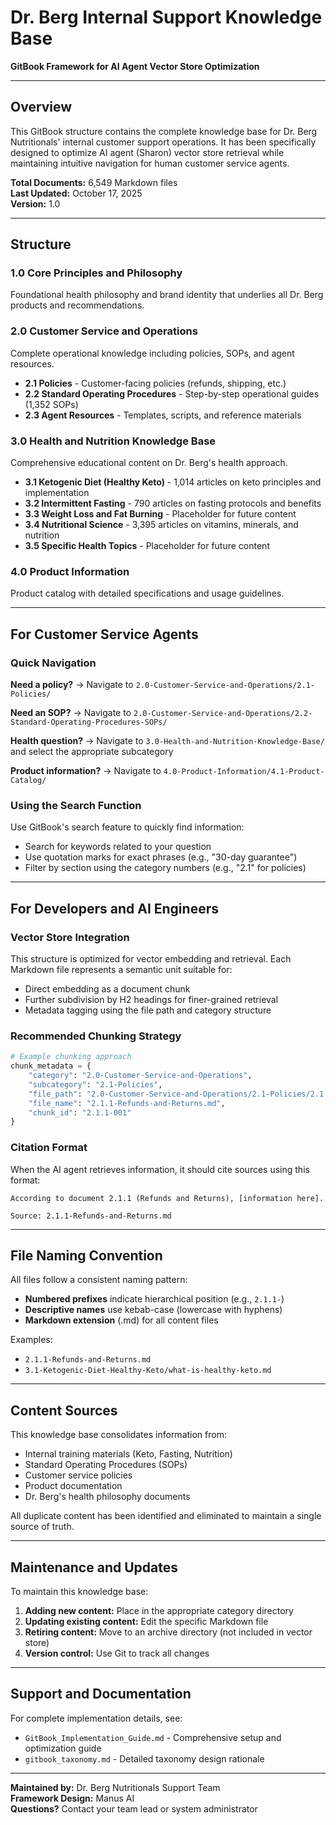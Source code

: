 # Dr. Berg Internal Support Knowledge Base

**GitBook Framework for AI Agent Vector Store Optimization**

---

## Overview

This GitBook structure contains the complete knowledge base for Dr. Berg Nutritionals' internal customer support operations. It has been specifically designed to optimize AI agent (Sharon) vector store retrieval while maintaining intuitive navigation for human customer service agents.

**Total Documents:** 6,549 Markdown files  
**Last Updated:** October 17, 2025  
**Version:** 1.0

---

## Structure

### 1.0 Core Principles and Philosophy
Foundational health philosophy and brand identity that underlies all Dr. Berg products and recommendations.

### 2.0 Customer Service and Operations
Complete operational knowledge including policies, SOPs, and agent resources.
- **2.1 Policies** - Customer-facing policies (refunds, shipping, etc.)
- **2.2 Standard Operating Procedures** - Step-by-step operational guides (1,352 SOPs)
- **2.3 Agent Resources** - Templates, scripts, and reference materials

### 3.0 Health and Nutrition Knowledge Base
Comprehensive educational content on Dr. Berg's health approach.
- **3.1 Ketogenic Diet (Healthy Keto)** - 1,014 articles on keto principles and implementation
- **3.2 Intermittent Fasting** - 790 articles on fasting protocols and benefits
- **3.3 Weight Loss and Fat Burning** - Placeholder for future content
- **3.4 Nutritional Science** - 3,395 articles on vitamins, minerals, and nutrition
- **3.5 Specific Health Topics** - Placeholder for future content

### 4.0 Product Information
Product catalog with detailed specifications and usage guidelines.



---

## For Customer Service Agents

### Quick Navigation

**Need a policy?** → Navigate to `2.0-Customer-Service-and-Operations/2.1-Policies/`

**Need an SOP?** → Navigate to `2.0-Customer-Service-and-Operations/2.2-Standard-Operating-Procedures-SOPs/`

**Health question?** → Navigate to `3.0-Health-and-Nutrition-Knowledge-Base/` and select the appropriate subcategory

**Product information?** → Navigate to `4.0-Product-Information/4.1-Product-Catalog/`

### Using the Search Function

Use GitBook's search feature to quickly find information:
- Search for keywords related to your question
- Use quotation marks for exact phrases (e.g., "30-day guarantee")
- Filter by section using the category numbers (e.g., "2.1" for policies)

---

## For Developers and AI Engineers

### Vector Store Integration

This structure is optimized for vector embedding and retrieval. Each Markdown file represents a semantic unit suitable for:
- Direct embedding as a document chunk
- Further subdivision by H2 headings for finer-grained retrieval
- Metadata tagging using the file path and category structure

### Recommended Chunking Strategy

```python
# Example chunking approach
chunk_metadata = {
    "category": "2.0-Customer-Service-and-Operations",
    "subcategory": "2.1-Policies",
    "file_path": "2.0-Customer-Service-and-Operations/2.1-Policies/2.1.1-Refunds-and-Returns.md",
    "file_name": "2.1.1-Refunds-and-Returns.md",
    "chunk_id": "2.1.1-001"
}
```

### Citation Format

When the AI agent retrieves information, it should cite sources using this format:

```
According to document 2.1.1 (Refunds and Returns), [information here].

Source: 2.1.1-Refunds-and-Returns.md
```

---

## File Naming Convention

All files follow a consistent naming pattern:
- **Numbered prefixes** indicate hierarchical position (e.g., `2.1.1-`)
- **Descriptive names** use kebab-case (lowercase with hyphens)
- **Markdown extension** (.md) for all content files

Examples:
- `2.1.1-Refunds-and-Returns.md`
- `3.1-Ketogenic-Diet-Healthy-Keto/what-is-healthy-keto.md`

---

## Content Sources

This knowledge base consolidates information from:
- Internal training materials (Keto, Fasting, Nutrition)
- Standard Operating Procedures (SOPs)
- Customer service policies
- Product documentation
- Dr. Berg's health philosophy documents

All duplicate content has been identified and eliminated to maintain a single source of truth.

---

## Maintenance and Updates

To maintain this knowledge base:

1. **Adding new content:** Place in the appropriate category directory
2. **Updating existing content:** Edit the specific Markdown file
3. **Retiring content:** Move to an archive directory (not included in vector store)
4. **Version control:** Use Git to track all changes

---

## Support and Documentation

For complete implementation details, see:
- `GitBook_Implementation_Guide.md` - Comprehensive setup and optimization guide
- `gitbook_taxonomy.md` - Detailed taxonomy design rationale

---

**Maintained by:** Dr. Berg Nutritionals Support Team  
**Framework Design:** Manus AI  
**Questions?** Contact your team lead or system administrator

